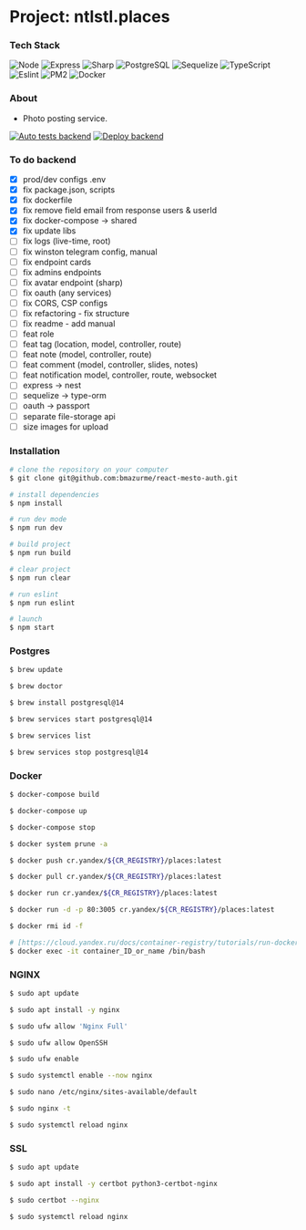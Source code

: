 # Project: ntlstl.places
### Tech Stack
![Node](https://img.shields.io/badge/-Node-black?style=flat-square&logo=node)
![Express](https://img.shields.io/badge/-Express-black?style=flat-square&logo=express)
![Sharp](https://img.shields.io/badge/-Sharp-black?style=flat-square&logo=sharp)
![PostgreSQL](https://img.shields.io/badge/-PostgreSQL-black?style=flat-square&logo=postgresql)
![Sequelize](https://img.shields.io/badge/-Sequelize-black?style=flat-square&logo=sequelize)
![TypeScript](https://img.shields.io/badge/-TypeScript-black?style=flat-square&logo=typescript)
![Eslint](https://img.shields.io/badge/-Eslint-black?style=flat-square&logo=eslint)
![PM2](https://img.shields.io/badge/-PM2-black?style=flat-square&logo=pm2)
![Docker](https://img.shields.io/badge/-Docker-black?style=flat-square&logo=docker)

### About
* Photo posting service.

[![Auto tests backend](https://github.com/bmazurme/ntlstl.mesto/actions/workflows/backend.js.yml/badge.svg)](https://github.com/bmazurme/ntlstl.mesto/actions/workflows/backend.js.yml)
[![Deploy backend](https://github.com/bmazurme/ntlstl.mesto/actions/workflows/deploy.backend.yml/badge.svg)](https://github.com/bmazurme/ntlstl.mesto/actions/workflows/deploy.backend.yml)


### To do backend
- [X] prod/dev configs .env
- [X] fix package.json, scripts
- [X] fix dockerfile
- [X] fix remove field email from response users & userId
- [X] fix docker-compose -> shared
- [X] fix update libs
- [ ] fix logs (live-time, root)
- [ ] fix winston telegram config, manual
- [ ] fix endpoint cards
- [ ] fix admins endpoints
- [ ] fix avatar endpoint (sharp)
- [ ] fix oauth (any services)
- [ ] fix CORS, CSP configs
- [ ] fix refactoring - fix structure
- [ ] fix readme - add manual
- [ ] feat role
- [ ] feat tag (location, model, controller, route)
- [ ] feat note (model, controller, route)
- [ ] feat comment (model, controller, slides, notes)
- [ ] feat notification model, controller, route, websocket
- [ ] express -> nest
- [ ] sequelize -> type-orm
- [ ] oauth -> passport
- [ ] separate file-storage api
- [ ] size images for upload

### Installation
```bash
# clone the repository on your computer
$ git clone git@github.com:bmazurme/react-mesto-auth.git

# install dependencies
$ npm install

# run dev mode
$ npm run dev

# build project
$ npm run build

# clear project
$ npm run clear

# run eslint
$ npm run eslint

# launch
$ npm start
```

### Postgres

```bash
$ brew update

$ brew doctor

$ brew install postgresql@14

$ brew services start postgresql@14

$ brew services list

$ brew services stop postgresql@14
```

### Docker

```bash
$ docker-compose build

$ docker-compose up

$ docker-compose stop

$ docker system prune -a

$ docker push cr.yandex/${CR_REGISTRY}/places:latest

$ docker pull cr.yandex/${CR_REGISTRY}/places:latest

$ docker run cr.yandex/${CR_REGISTRY}/places:latest

$ docker run -d -p 80:3005 cr.yandex/${CR_REGISTRY}/places:latest

$ docker rmi id -f

# [https://cloud.yandex.ru/docs/container-registry/tutorials/run-docker-on-vm#before-begin](https://cloud.yandex.ru/docs/container-registry/tutorials/run-docker-on-vm#before-begin)
$ docker exec -it container_ID_or_name /bin/bash

```

### NGINX

```bash
$ sudo apt update

$ sudo apt install -y nginx

$ sudo ufw allow 'Nginx Full'

$ sudo ufw allow OpenSSH

$ sudo ufw enable

$ sudo systemctl enable --now nginx

$ sudo nano /etc/nginx/sites-available/default

$ sudo nginx -t

$ sudo systemctl reload nginx
```

### SSL

```bash
$ sudo apt update

$ sudo apt install -y certbot python3-certbot-nginx

$ sudo certbot --nginx

$ sudo systemctl reload nginx
```
